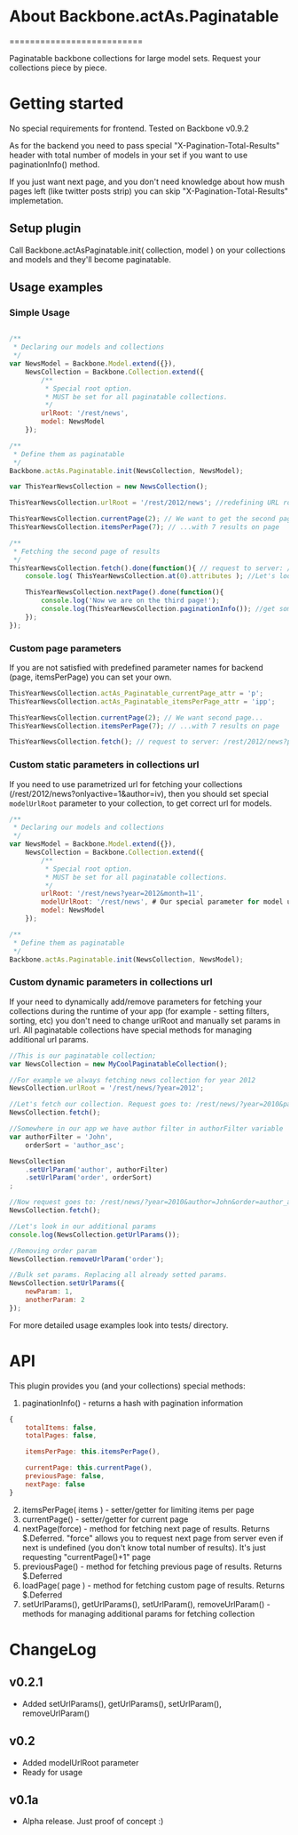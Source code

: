 # About Backbone.actAs.Paginatable
==========================

Paginatable backbone collections for large model sets. Request your collections
piece by piece.

# Getting started

No special requirements for frontend. Tested on Backbone v0.9.2

As for the backend you need to pass special "X-Pagination-Total-Results" header
with total number of models in your set if you want to use paginationInfo() method.

If you just want next page, and you don't need knowledge about how mush pages
left (like twitter posts strip) you can skip "X-Pagination-Total-Results" implemetation.

## Setup plugin

Call Backbone.actAsPaginatable.init( collection, model ) on your collections and
models and they'll become paginatable.

## Usage examples

### Simple Usage
```javascript

/**
 * Declaring our models and collections
 */
var NewsModel = Backbone.Model.extend({}),
	NewsCollection = Backbone.Collection.extend({
		/**
		 * Special root option.
		 * MUST be set for all paginatable collections.
		 */
		urlRoot: '/rest/news',
		model: NewsModel
	});

/**
 * Define them as paginatable
 */
Backbone.actAs.Paginatable.init(NewsCollection, NewsModel);

var ThisYearNewsCollection = new NewsCollection();

ThisYearNewsCollection.urlRoot = '/rest/2012/news'; //redefining URL root

ThisYearNewsCollection.currentPage(2); // We want to get the second page...
ThisYearNewsCollection.itemsPerPage(7); // ...with 7 results on page

/**
 * Fetching the second page of results
 */
ThisYearNewsCollection.fetch().done(function(){ // request to server: /rest/2012/news?page=2&itemsPerPage=7
	console.log( ThisYearNewsCollection.at(0).attributes ); //Let's look inside

	ThisYearNewsCollection.nextPage().done(function(){
		console.log('Now we are on the third page!');
		console.log(ThisYearNewsCollection.paginationInfo()); //get some info
	});
});
```

### Custom page parameters

If you are not satisfied with predefined parameter names for backend (page, itemsPerPage)
you can set your own.

```javascript
ThisYearNewsCollection.actAs_Paginatable_currentPage_attr = 'p';
ThisYearNewsCollection.actAs_Paginatable_itemsPerPage_attr = 'ipp';

ThisYearNewsCollection.currentPage(2); // We want second page...
ThisYearNewsCollection.itemsPerPage(7); // ...with 7 results on page

ThisYearNewsCollection.fetch(); // request to server: /rest/2012/news?p=2&ipp=7
```

### Custom static parameters in collections url

If you need to use parametrized url for fetching your collections
(/rest/2012/news?onlyactive=1&author=iv), then you should set special `modelUrlRoot`
parameter to your collection, to get correct url for models.

```javascript
/**
 * Declaring our models and collections
 */
var NewsModel = Backbone.Model.extend({}),
	NewsCollection = Backbone.Collection.extend({
		/**
		 * Special root option.
		 * MUST be set for all paginatable collections.
		 */
		urlRoot: '/rest/news?year=2012&month=11',
		modelUrlRoot: '/rest/news', # Our special parameter for model url
		model: NewsModel
	});

/**
 * Define them as paginatable
 */
Backbone.actAs.Paginatable.init(NewsCollection, NewsModel);
```

### Custom dynamic parameters in collections url

If your need to dynamically add/remove parameters for fetching your collections
during the runtime of your app (for example - setting filters, sorting, etc)
you don't need to change urlRoot and manually set params in url. All paginatable
collections have special methods for managing additional url params.

```javascript
//This is our paginatable collection;
var NewsCollection = new MyCoolPaginatableCollection();

//For example we always fetching news collection for year 2012
NewsCollection.urlRoot = '/rest/news/?year=2012';

//Let's fetch our collection. Request goes to: /rest/news/?year=2010&page=1&itemsPerPage=20
NewsCollection.fetch();

//Somewhere in our app we have author filter in authorFilter variable
var authorFilter = 'John',
	orderSort = 'author_asc';

NewsCollection
	.setUrlParam('author', authorFilter)
	.setUrlParam('order', orderSort)
;

//Now request goes to: /rest/news/?year=2010&author=John&order=author_asc&page=1&itemsPerPage=20
NewsCollection.fetch();

//Let's look in our additional params
console.log(NewsCollection.getUrlParams());

//Removing order param
NewsCollection.removeUrlParam('order');

//Bulk set params. Replacing all already setted params.
NewsCollection.setUrlParams({
	newParam: 1,
	anotherParam: 2
});
```


For more detailed usage examples look into tests/ directory.

# API

This plugin provides you (and your collections) special methods:

1. paginationInfo() - returns a hash with pagination information
```javascript
{
	totalItems: false,
	totalPages: false,

	itemsPerPage: this.itemsPerPage(),

	currentPage: this.currentPage(),
	previousPage: false,
	nextPage: false
}
```
2. itemsPerPage( items ) - setter/getter for limiting items per page
3. currentPage() - setter/getter for current page
4. nextPage(force) - method for fetching next page of results. Returns $.Deferred.
"force" allows you to request next page from server even if next is undefined (you don't know total number of results).
It's just requesting "currentPage()+1" page
5. previousPage() - method for fetching previous page of results. Returns $.Deferred
6. loadPage( page ) - method for fetching custom page of results. Returns $.Deferred
7. setUrlParams(), getUrlParams(), setUrlParam(), removeUrlParam() - methods for managing additional params for fetching collection

# ChangeLog

## v0.2.1

* Added setUrlParams(), getUrlParams(), setUrlParam(), removeUrlParam()

## v0.2

* Added modelUrlRoot parameter
* Ready for usage

## v0.1a

* Alpha release. Just proof of concept :)